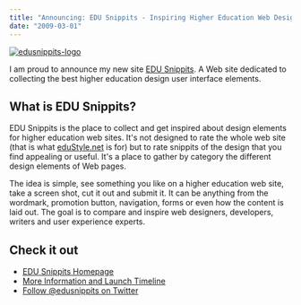```yaml
---
title: "Announcing: EDU Snippits - Inspiring Higher Education Web Design"
date: "2009-03-01"
---
```


[![edusnippits-logo](/images/edusnippits-logo.png "edusnippits-logo")](http://edusnippits.com/)

I am proud to announce my new site [EDU Snippits](http://edusnippits.com/). A Web site dedicated to collecting the best higher education design user interface elements.

## What is EDU Snippits?

EDU Snippits is the place to collect and get inspired about design elements for higher education web sites. It's not designed to rate the whole web site (that is what [eduStyle.net](http://edustyle.net/) is for) but to rate snippits of the design that you find appealing or useful. It's a place to gather by category the different design elements of Web pages.

The idea is simple, see something you like on a higher education web site, take a screen shot, cut it out and submit it. It can be anything from the wordmark, promotion button, navigation, forms or even how the content is laid out. The goal is to compare and inspire web designers, developers, writers and user experience experts.

## Check it out

- [EDU Snippits Homepage](http://edusnippits.com/)
- [More Information and Launch Timeline](http://edusnippits.com/blog/2009/03/01/announcing-edu-snippits-inspiring-higher-education-web-design/)
- [Follow @edusnippits on Twitter](http://twitter.com/edusnippits)
